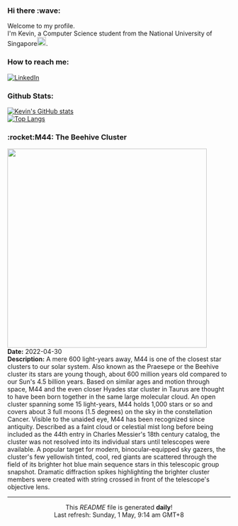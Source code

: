 <h3>Hi there :wave:</h3>

Welcome to my profile.   
I'm Kevin, a Computer Science student from the National University of Singapore<img src="https://img.icons8.com/color/96/000000/singapore-circular.png" width="20px"/>.</p>

<h3>How to reach me: </h3>
<a href="https://www.linkedin.com/in/kevin-foong/"><img alt="LinkedIn" src="https://img.shields.io/badge/linkedin-%230077B5.svg?&style=for-the-badge&logo=linkedin&logoColor=white" /></a> 

<h3>Github Stats: </h3> 

[![Kevin's GitHub stats](https://github-readme-stats.vercel.app/api?username=kevin9foong&theme=tokyonight)](https://github.com/anuraghazra/github-readme-stats) <br/>
[![Top Langs](https://github-readme-stats.vercel.app/api/top-langs/?username=kevin9foong&layout=compact&theme=tokyonight)](https://github.com/anuraghazra/github-readme-stats)

<h3>:rocket:M44: The Beehive Cluster</h3> 
<img width="450" src="https:&#x2F;&#x2F;apod.nasa.gov&#x2F;apod&#x2F;image&#x2F;2204&#x2F;M44-resized.jpg" /><br/>
<b>Date:</b> 2022-04-30<br/>
<b>Description:</b> A mere 600 light-years away, M44 is one of the closest star clusters to our solar system. Also known as the Praesepe or the Beehive cluster its stars are young though, about 600 million years old compared to our Sun&#39;s 4.5 billion years. Based on similar ages and motion through space, M44 and the even closer Hyades star cluster in Taurus are thought to have been born together in the same large molecular cloud. An open cluster spanning some 15 light-years, M44 holds 1,000 stars or so and covers about 3 full moons (1.5 degrees) on the sky in the constellation Cancer. Visible to the unaided eye, M44 has been recognized since antiquity. Described as a faint cloud or celestial mist long before being included as the 44th entry in Charles Messier&#39;s 18th century catalog, the cluster was not resolved into its individual stars until telescopes were available. A popular target for modern, binocular-equipped sky gazers, the cluster&#39;s few yellowish tinted, cool, red giants are scattered through the field of its brighter hot blue main sequence stars in this telescopic group snapshot. Dramatic diffraction spikes highlighting the brighter cluster members were created with string crossed in front of the telescope&#39;s objective lens.<br/>

------------
<p align="center">This <i>README</i> file is generated <b>daily</b>!</br>
Last refresh: Sunday, 1 May, 9:14 am GMT+8<br />
